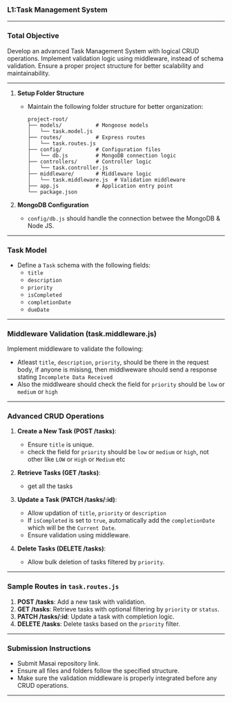 ### **L1:Task Management System**

---

### **Total Objective**

Develop an advanced Task Management System with logical CRUD operations. Implement validation logic using middleware, instead of schema validation. Ensure a proper project structure for better scalability and maintainability.

---

1. **Setup Folder Structure**

   - Maintain the following folder structure for better organization:
     ```
     project-root/
     ├── models/           # Mongoose models
     │   └── task.model.js
     ├── routes/           # Express routes
     │   └── task.routes.js
     ├── config/           # Configuration files
     │   └── db.js         # MongoDB connection logic
     ├── controllers/      # Controller logic
     │   └── task.controller.js
     ├── middleware/       # Middleware logic
     │   └── task.middleware.js  # Validation middleware
     ├── app.js            # Application entry point
     └── package.json
     ```

2. **MongoDB Configuration**
   - `config/db.js` should handle the connection betwee the MongoDB & Node JS.

---

### **Task Model**

- Define a `Task` schema with the following fields:
  - `title`
  - `description`
  - `priority`
  - `isCompleted`
  - `completionDate`
  - `dueDate`

---

### **Middleware Validation (task.middleware.js)**

Implement middleware to validate the following:

- Atleast `title`, `description`, `priority`, should be there in the request body, if anyone is misisng, then middlweware should send a response stating `Incomplete Data Received`
- Also the middlweare should check the field for `priority` should be `low` or `medium` or `high`

---

### **Advanced CRUD Operations**

1. **Create a New Task (POST /tasks)**:

   - Ensure `title` is unique.
   - check the field for `priority` should be `low` or `medium` or `high`, not other like `LOW` or `High` or `Medium` etc

2. **Retrieve Tasks (GET /tasks)**:

   - get all the tasks

3. **Update a Task (PATCH /tasks/:id)**:

   - Allow updation of `title`, `priority` or `description`
   - If `isCompleted` is set to `true`, automatically add the `completionDate` which will be the `Current Date`.
   - Ensure validation using middleware.

4. **Delete Tasks (DELETE /tasks)**:
   - Allow bulk deletion of tasks filtered by `priority`.

---

### **Sample Routes in `task.routes.js`**

1. **POST /tasks**: Add a new task with validation.
2. **GET /tasks**: Retrieve tasks with optional filtering by `priority` or `status`.
3. **PATCH /tasks/:id**: Update a task with completion logic.
4. **DELETE /tasks**: Delete tasks based on the `priority` filter.

---

### **Submission Instructions**

- Submit Masai repository link.
- Ensure all files and folders follow the specified structure.
- Make sure the validation middleware is properly integrated before any CRUD operations.

---

